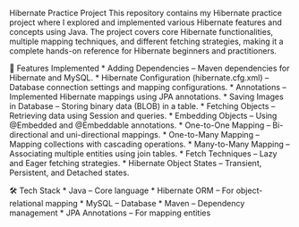 Hibernate Practice Project
This repository contains my Hibernate practice project where I explored and implemented various Hibernate features and concepts using Java.
The project covers core Hibernate functionalities, multiple mapping techniques, and different fetching strategies, making it a complete hands-on reference for Hibernate beginners and practitioners.

📌 Features Implemented
    * Adding Dependencies – Maven dependencies for Hibernate and MySQL.
    * Hibernate Configuration (hibernate.cfg.xml) – Database connection settings and mapping configurations.
    * Annotations – Implemented Hibernate mappings using JPA annotations.
    * Saving Images in Database – Storing binary data (BLOB) in a table.
    * Fetching Objects – Retrieving data using Session and queries.
    * Embedding Objects – Using @Embedded and @Embeddable annotations.
    * One-to-One Mapping – Bi-directional and uni-directional mappings.
    * One-to-Many Mapping – Mapping collections with cascading operations.
    * Many-to-Many Mapping – Associating multiple entities using join tables.
    * Fetch Techniques – Lazy and Eager fetching strategies.
    * Hibernate Object States – Transient, Persistent, and Detached states.

  🛠️ Tech Stack
    * Java – Core language
    * Hibernate ORM – For object-relational mapping
    * MySQL – Database
    * Maven – Dependency management
    * JPA Annotations – For mapping entities
